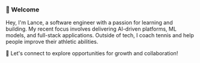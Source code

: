 ### 👋 Welcome
Hey, I'm Lance, a software engineer with a passion for learning and building.
My recent focus involves delivering AI-driven platforms, ML models, and full-stack applications.
Outside of tech, I coach tennis and help people improve their athletic abilities.

💬 Let's connect to explore opportunities for growth and collaboration!
